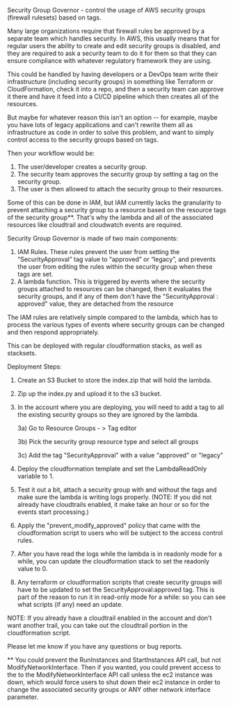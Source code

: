 Security Group Governor - control the usage of AWS security groups (firewall rulesets) based on tags.

Many large organizations require that firewall rules be approved by a separate team which handles security. In AWS, this usually means that for regular users the ability to create and edit security groups is disabled, and they are required to ask a security team to do it for them so that they can ensure compliance with whatever regulatory framework they are using.

This could be handled by having developers or a DevOps team write their infrastructure (including security groups) in something like Terraform or CloudFormation, check it into a repo, and then a security team can approve it there and have it feed into a CI/CD pipeline which then creates all of the resources.

But maybe for whatever reason this isn't an option -- for example, maybe you have lots of legacy applications and can't rewrite them all as infrastructure as code in order to solve this problem, and want to simply control access to the security groups based on tags.

Then your workflow would be:
1) The user/developer creates a security group.
2) The security team approves the security group by setting a tag on the security group.
3) The user is then allowed to attach the security group to their resources.

Some of this can be done in IAM, but IAM currently lacks the granularity to prevent attaching a security group to a resource based on the resource tags of the security group**. That's why the lambda and all of the associated resources like cloudtrail and cloudwatch events are required.

Security Group Governor is made of two main components:
1) IAM Rules. These rules prevent the user from setting the “SecurityApproval” tag value to “approved” or “legacy”, and prevents the user from editing the rules within the security group when these tags are set.
2) A lambda function. This is triggered by events where the security groups attached to resources can be changed, then it evaluates the security groups, and if any of them don't have the "SecurityApproval : approved" value, they are detached from the resource

The IAM rules are relatively simple compared to the lambda, which has to process the various types of events where security groups can be changed and then respond appropriately.

This can be deployed with regular cloudformation stacks, as well as stacksets.

Deployment Steps:
1) Create an S3 Bucket to store the index.zip that will hold the lambda.
2) Zip up the index.py and upload it to the s3 bucket.
3) In the account where you are deploying, you will need to add a tag to all the existing security groups
   so they are ignored by the lambda.
    
    3a) Go to Resource Groups - > Tag editor
    
    3b) Pick the security group resource type and select all groups
    
    3c) Add the tag "SecurityApproval" with a value "approved" or "legacy"
4) Deploy the cloudformation template and set the LambdaReadOnly variable to 1.
5) Test it out a bit, attach a security group with and without the tags and make sure the lambda is writing logs properly. 
   (NOTE: If you did not already have cloudtrails enabled, it make take an hour or so for the events start processing.)
6) Apply the "prevent_modify_approved" policy that came with the cloudformation script to users who will be subject to the 
   access control rules.
7) After you have read the logs while the lambda is in readonly mode for a while, you can update the cloudformation stack to set
   the readonly value to 0.
8) Any terraform or cloudformation scripts that create security groups will have to be updated to set the SecurityApproval:approved 
   tag. This is part of the reason to run it in read-only mode for a while: so you can see what scripts (if any) need an update.

NOTE: If you already have a cloudtrail enabled in the account and don't want another trail, you can take out the cloudtrail portion in the cloudformation script.

Please let me know if you have any questions or bug reports.

** You could prevent the RunInstances and StartInstances API call, but not ModifyNetworkInterface. Then if you wanted, you could prevent access to the to the ModifyNetworkInterface API call unless the ec2 instance was down, which would force users to shut down their ec2 instance in order to change the associated security groups or ANY other network interface parameter.
